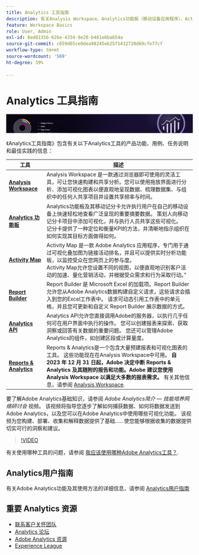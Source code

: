```yaml
---
title: Analytics 工具指南
description: 有关Analysis Workspace、Analytics功能板（移动设备应用程序）、Activity Map、Report Builder、报表API以及Reports & Analytics的产品文档和自助信息。
feature: Workspace Basics
role: User, Admin
exl-id: 8ed81356-626e-4334-9e20-b481e6ba654a
source-git-commit: c659d85ce0dea98245eb25f1432720d69cfe77cf
workflow-type: tm+mt
source-wordcount: '569'
ht-degree: 39%

---
```


# Analytics 工具指南

![横幅](../../assets/doc_banner_analyze.png)

《Analytics工具指南》包含有关以下Analytics工具的产品功能、用例、任务说明和最佳实践的信息：

| 工具 | 描述 |
|-----------|----------------|
| **[Analysis Workspace](https://experienceleague.adobe.com/docs/analytics/analyze/analysis-workspace/home.html?lang=zh-Hans)** | Analysis Workspace 是一款通过浏览器即可使用的灵活工具，可让您快速构建和共享分析。您可以使用拖放界面进行分析、添加可视化图表以便直观地呈现数据、梳理数据集、与组织中的任何人共享项目并设置共享频率与时间。 |
| **[Analytics 功能板](https://experienceleague.adobe.com/docs/analytics/analyze/mobapp/home.html?lang=zh-Hans)** | Analytics功能板及其移动记分卡允许执行用户在自己的移动设备上快速轻松地查看广泛呈现的重要摘要数据。 策划人向移动记分卡项目中添加可视化，并与执行人员共享这些可视化。  <br>记分卡提供了一种定位和衡量KPI的方法，并清晰地指示组织在如何实现其目标方面做得如何。 |
| **[Activity Map](https://experienceleague.adobe.com/docs/analytics/analyze/activity-map/activity-map.html?lang=zh-Hans)** | Activity Map 是一款 Adobe Analytics 应用程序，专门用于通过可视化叠加图为链接活动排名，并且可以提供实时分析功能板，以监控受众在您网页上的参与度。<br>Activity Map允许您设置不同的视图，以便直观地识别客户活动的加速、量化营销活动，并根据受众需求和行为采取行动。” |
| **[Report Builder](https://experienceleague.adobe.com/docs/analytics/analyze/report-builder/home.html)** |  Report Builder 是 Microsoft Excel 的加载项。Report Builder允许您从Adobe Analytics数据构建自定义请求，这些请求会插入到您的Excel工作表中。 请求可动态引用工作表中的单元格，并且您可更新和自定义 Report Builder 展示数据的方式。 |
| **[Analytics API](https://developer.adobe.com/analytics-apis/docs/2.0/)** | Analytics API允许您直接调用Adobe的服务器，以执行几乎任何可在用户界面中执行的操作。 您可以创建报表来探索、获取洞察或回答有关数据的重要问题。 您还可以管理Adobe Analytics的组件，如创建区段或计算量度。 |
| **[Reports &amp; Analytics](https://experienceleague.adobe.com/docs/analytics/analyze/reports-analytics/getting-started.html)** | Reports &amp; Analytics是一个包含大量预建报表和可视化图表的工具。 这些功能现在在Analysis Workspace中可用。 **自 2023 年 12 月 31 日起，Adobe 决定中断 Reports &amp; Analytics 及其随附的报告和功能。Adobe 建议您使用 Analysis Workspace 以满足大多数的报表需求。** 有关其他信息，请参阅 [Analysis Workspace](https://experienceleague.adobe.com/docs/analytics/analyze/analysis-workspace/home.html?lang=zh-Hans). |

要了解Adobe Analytics基础知识，请参阅 *Adobe Analytics简介 — 技能培养网络研讨会* 视频。 该视频将指导您逐步了解如何捕获数据、如何将数据发送到Adobe Analytics，以及您可以在Adobe Analytics中使用哪些可视化功能。 该视频为您构建、部署、收集和解释数据提供了基础……使您能够根据收集的数据提供切实可行的洞察和建议。

>[!VIDEO](https://video.tv.adobe.com/v/27429/?quality=12)

有关使用哪种工具的问题，请参阅 [我应该使用哪种Adobe Analytics工具？](https://experienceleague.adobe.com/docs/analytics/analyze/admin-overview/which-analytics-tool.html).

## Analytics用户指南

有关Adobe Analytics功能及其使用方法的详细信息，请参阅 [Analytics用户指南](https://experienceleague.adobe.com/docs/analytics.html)

## 重要 Analytics 资源

* [联系客户关怀团队](https://experienceleague.adobe.com/?support-solution=Analytics#support)
* [Analytics 论坛](https://forums.adobe.com/community/experience-cloud/analytics-cloud/analytics)
* [Adobe Analytics 资源](https://forums.adobe.com/message/10660755)
* [Experience League](https://landing.adobe.com/experience-league/)

